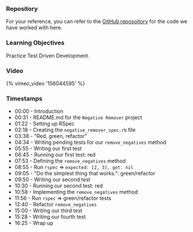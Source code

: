 ### Repository

For your reference, you can refer to the [GitHub reposoitory](https://github.com/LaunchAcademy/tdd_methods) for the code we have worked with here.


### Learning Objectives

Practice Test Driven Development.


### Video

{% vimeo_video '156044595' %}


### Timestamps

* 00:00 - Introduction
* 00:31 - README.md for the `Negative Remover` project
* 01:22 - Setting up RSpec
* 02:18 - Creating the `negative_remover_spec.rb` file
* 03:38 - "Red, green, refactor"
* 04:34 - Writing pending tests for our `remove_negatives` method
* 05:55 - Writing our first test
* 06:45 - Running our first test: red
* 07:53 - Defining the `remove_negatives` method
* 08:55 - Run `rspec` => `expected: [2, 3], got: nil`
* 09:05 - "Do the simplest thing that works.": green/refactor
* 09:50 - Writing our second test
* 10:30 - Running our second test: red
* 10:58 - Implementing the `remove_negatives` method
* 11:56 - Run `rspec` => green/refactor tests
* 12:40 - Refactor `remove_negatives`
* 15:00 - Writing our third test
* 15:28 - Writing our fourth test
* 16:25 - Wrap up
